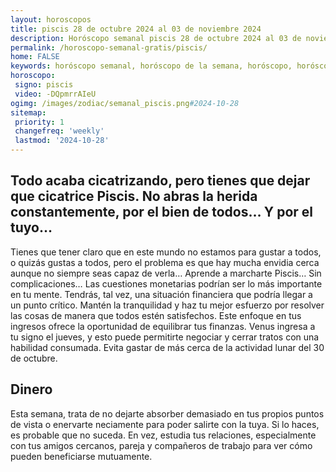 ```yaml
---
layout: horoscopos
title: piscis 28 de octubre 2024 al 03 de noviembre 2024 
description: Horóscopo semanal piscis 28 de octubre 2024 al 03 de noviembre 2024. Todo acaba cicatrizando, pero tienes que dejar que cicatrice Piscis. No abras la herida constantemente, por el bien de todos… Y por el tuyo…
permalink: /horoscopo-semanal-gratis/piscis/
home: FALSE
keywords: horóscopo semanal, horóscopo de la semana, horóscopo, horóscopo gratis,horóscopos, horóscopo esperanza gracia, horoscopos piscis la semana, horóscopos gratis, Tarot, Astrologia, Zodíaco, piscis, horoscopo gratis, semanal
horoscopo:
 signo: piscis
 video: -DQpmrrAIeU
ogimg: /images/zodiac/semanal_piscis.png#2024-10-28
sitemap:
 priority: 1
 changefreq: 'weekly'
 lastmod: '2024-10-28'
---
```




## Todo acaba cicatrizando, pero tienes que dejar que cicatrice Piscis. No abras la herida constantemente, por el bien de todos… Y por el tuyo…

Tienes que tener claro que en este mundo no estamos para gustar a todos, o quizás gustas a todos, pero el problema es que hay mucha envidia cerca aunque no siempre seas capaz de verla… 
Aprende a marcharte Piscis… Sin complicaciones…
Las cuestiones monetarias podrían ser lo más importante en tu mente. Tendrás, tal vez, una situación financiera que podría llegar a un punto crítico. Mantén la tranquilidad y haz tu mejor esfuerzo por resolver las cosas de manera que todos estén satisfechos. Este enfoque en tus ingresos ofrece la oportunidad de equilibrar tus finanzas. Venus ingresa a tu signo el jueves, y esto puede permitirte negociar y cerrar tratos con una habilidad consumada. Evita gastar de más cerca de la actividad lunar del 30 de octubre.

## Dinero

Esta semana, trata de no dejarte absorber demasiado en tus propios puntos de vista o enervarte neciamente para poder salirte con la tuya. Si lo haces, es probable que no suceda. En vez, estudia tus relaciones, especialmente con tus amigos cercanos, pareja y compañeros de trabajo para ver cómo pueden beneficiarse mutuamente.